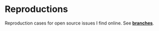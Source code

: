 # Reproductions

Reproduction cases for open source issues I find online.
See [**branches**](https://github.com/aryaemami59/repros/branches).
